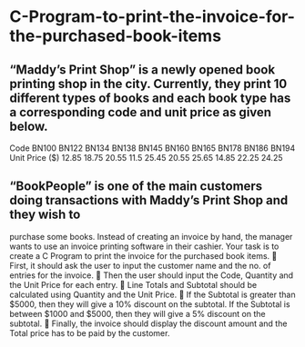 # C-Program-to-print-the-invoice-for-the-purchased-book-items

## “Maddy’s Print Shop” is a newly opened book printing shop in the city. Currently, they print 10 different types of books and each book type has a corresponding code and unit price as given below.

Code           BN100 BN122 BN134 BN138 BN145 BN160 BN165 BN178 BN186 BN194
Unit Price ($) 12.85 18.75 20.55 11.5 25.45 20.55 25.65 14.85 22.25 24.25

## “BookPeople” is one of the main customers doing transactions with Maddy’s Print Shop and they wish to
purchase some books. Instead of creating an invoice by hand, the manager wants to use an invoice printing
software in their cashier.
Your task is to create a C Program to print the invoice for the purchased book items.
 First, it should ask the user to input the customer name and the no. of entries for the invoice.
 Then the user should input the Code, Quantity and the Unit Price for each entry.
 Line Totals and Subtotal should be calculated using Quantity and the Unit Price.
 If the Subtotal is greater than $5000, then they will give a 10% discount on the subtotal. If the Subtotal is
between $1000 and $5000, then they will give a 5% discount on the subtotal.
 Finally, the invoice should display the discount amount and the Total price has to be paid by the customer.

